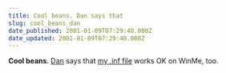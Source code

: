 ```yaml
---
title: Cool beans. Dan says that
slug: cool_beans_dan
date_published: 2001-01-09T07:29:40.000Z
date_updated: 2001-01-09T07:29:40.000Z
---
```


**Cool beans**. [Dan](http://www.lakefx.nu) says that [my .inf file](/index.php?blogarch/2001_01_01_archive.php#1885193) works OK on WinMe, too.
